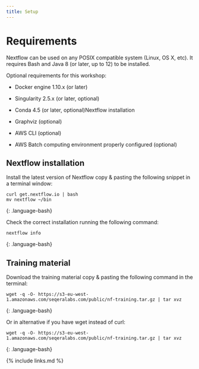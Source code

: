 ```yaml
---
title: Setup
---
```

# Requirements

Nextflow can be used on any POSIX compatible system (Linux, OS X, etc). It requires Bash and Java 8 (or later, up to 12) to be installed.

Optional requirements for this workshop:

* Docker engine 1.10.x (or later)

* Singularity 2.5.x (or later, optional)

* Conda 4.5 (or later, optional)Nextflow installation

* Graphviz (optional)

* AWS CLI (optional)

* AWS Batch computing environment properly configured (optional)

## Nextflow installation

Install the latest version of Nextflow copy & pasting the following snippet in a terminal window:

~~~
curl get.nextflow.io | bash
mv nextflow ~/bin
~~~
{: .language-bash}

Check the correct installation running the following command:

~~~
nextflow info
~~~
{: .language-bash}

## Training material

Download the training material copy & pasting the following command in the terminal:

~~~
wget -q -O- https://s3-eu-west-1.amazonaws.com/seqeralabs.com/public/nf-training.tar.gz | tar xvz
~~~
{: .language-bash}


Or in alternative if you have wget instead of curl:
~~~
wget -q -O- https://s3-eu-west-1.amazonaws.com/seqeralabs.com/public/nf-training.tar.gz | tar xvz
~~~
{: .language-bash}


{% include links.md %}
